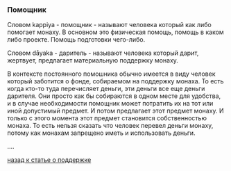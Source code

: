### **Помощник**

Словом kappiya - помощник - называют человека который как либо помогает монаху. В основном это физическая помощь, помощь в каком либо проекте. Помощь подготовки чего-либо.

Словом dāyaka - даритель - называют человека который дарит, жертвует, предлагает материальную поддержку монаху.

В контексте постоянного помошника обычно имеется в виду человек который заботится о фонде, собираемом на поддержку монаха. То есть когда кто-то туда перечисляет деньги, эти деньги все еще деньги дарителя. Они просто как бы собираются в одном месте для удобства, и в случае необходимости помощник может потратить их на тот или иной допустимый предмет. И потом предлагает этот предмет монаху. И только с этого момента этот предмет становится собственностью монаха. То есть нельзя сказать что человек перевел деньги монаху, потому как монахам запрещено иметь и использовать деньги.

....

[назад к статье о поддержке](https://devamitta.github.io/notes/dana.html)